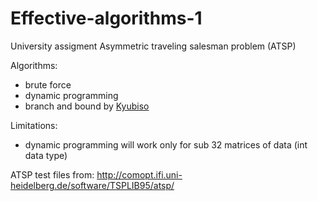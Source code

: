 # Effective-algorithms-1

University assigment
Asymmetric traveling salesman problem (ATSP)

Algorithms:
- brute force
- dynamic programming
- branch and bound by [Kyubiso](https://github.com/Kyubiso)

Limitations:
- dynamic programming will work only for sub 32 matrices of data (int data type)

ATSP test files from:
http://comopt.ifi.uni-heidelberg.de/software/TSPLIB95/atsp/
